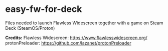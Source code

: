 # easy-fw-for-deck
Files needed to launch Flawless Widescreen together with a game on Steam Deck (SteamOS/Proton)

**Credits:**
Flawless Widescreen: https://www.flawlesswidescreen.org/
protonPreloader: https://github.com/lazanet/protonPreloader
